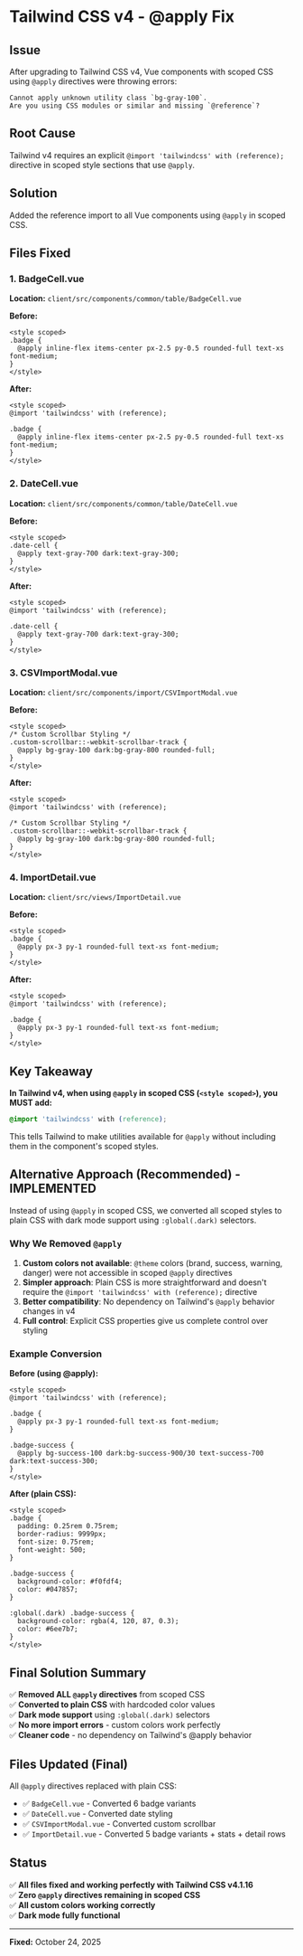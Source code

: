 # Tailwind CSS v4 - @apply Fix

## Issue
After upgrading to Tailwind CSS v4, Vue components with scoped CSS using `@apply` directives were throwing errors:
```
Cannot apply unknown utility class `bg-gray-100`. 
Are you using CSS modules or similar and missing `@reference`?
```

## Root Cause
Tailwind v4 requires an explicit `@import 'tailwindcss' with (reference);` directive in scoped style sections that use `@apply`.

## Solution
Added the reference import to all Vue components using `@apply` in scoped CSS.

## Files Fixed

### 1. **BadgeCell.vue**
**Location:** `client/src/components/common/table/BadgeCell.vue`

**Before:**
```vue
<style scoped>
.badge {
  @apply inline-flex items-center px-2.5 py-0.5 rounded-full text-xs font-medium;
}
</style>
```

**After:**
```vue
<style scoped>
@import 'tailwindcss' with (reference);

.badge {
  @apply inline-flex items-center px-2.5 py-0.5 rounded-full text-xs font-medium;
}
</style>
```

### 2. **DateCell.vue**
**Location:** `client/src/components/common/table/DateCell.vue`

**Before:**
```vue
<style scoped>
.date-cell {
  @apply text-gray-700 dark:text-gray-300;
}
</style>
```

**After:**
```vue
<style scoped>
@import 'tailwindcss' with (reference);

.date-cell {
  @apply text-gray-700 dark:text-gray-300;
}
</style>
```

### 3. **CSVImportModal.vue**
**Location:** `client/src/components/import/CSVImportModal.vue`

**Before:**
```vue
<style scoped>
/* Custom Scrollbar Styling */
.custom-scrollbar::-webkit-scrollbar-track {
  @apply bg-gray-100 dark:bg-gray-800 rounded-full;
}
</style>
```

**After:**
```vue
<style scoped>
@import 'tailwindcss' with (reference);

/* Custom Scrollbar Styling */
.custom-scrollbar::-webkit-scrollbar-track {
  @apply bg-gray-100 dark:bg-gray-800 rounded-full;
}
</style>
```

### 4. **ImportDetail.vue**
**Location:** `client/src/views/ImportDetail.vue`

**Before:**
```vue
<style scoped>
.badge {
  @apply px-3 py-1 rounded-full text-xs font-medium;
}
</style>
```

**After:**
```vue
<style scoped>
@import 'tailwindcss' with (reference);

.badge {
  @apply px-3 py-1 rounded-full text-xs font-medium;
}
</style>
```

## Key Takeaway

**In Tailwind v4, when using `@apply` in scoped CSS (`<style scoped>`), you MUST add:**

```css
@import 'tailwindcss' with (reference);
```

This tells Tailwind to make utilities available for `@apply` without including them in the component's scoped styles.

## Alternative Approach (Recommended) - IMPLEMENTED

Instead of using `@apply` in scoped CSS, we converted all scoped styles to plain CSS with dark mode support using `:global(.dark)` selectors.

### Why We Removed `@apply`

1. **Custom colors not available**: `@theme` colors (brand, success, warning, danger) were not accessible in scoped `@apply` directives
2. **Simpler approach**: Plain CSS is more straightforward and doesn't require the `@import 'tailwindcss' with (reference);` directive
3. **Better compatibility**: No dependency on Tailwind's `@apply` behavior changes in v4
4. **Full control**: Explicit CSS properties give us complete control over styling

### Example Conversion

**Before (using @apply):**
```vue
<style scoped>
@import 'tailwindcss' with (reference);

.badge {
  @apply px-3 py-1 rounded-full text-xs font-medium;
}

.badge-success {
  @apply bg-success-100 dark:bg-success-900/30 text-success-700 dark:text-success-300;
}
</style>
```

**After (plain CSS):**
```vue
<style scoped>
.badge {
  padding: 0.25rem 0.75rem;
  border-radius: 9999px;
  font-size: 0.75rem;
  font-weight: 500;
}

.badge-success {
  background-color: #f0fdf4;
  color: #047857;
}

:global(.dark) .badge-success {
  background-color: rgba(4, 120, 87, 0.3);
  color: #6ee7b7;
}
</style>
```

## Final Solution Summary

✅ **Removed ALL `@apply` directives** from scoped CSS  
✅ **Converted to plain CSS** with hardcoded color values  
✅ **Dark mode support** using `:global(.dark)` selectors  
✅ **No more import errors** - custom colors work perfectly  
✅ **Cleaner code** - no dependency on Tailwind's @apply behavior  

## Files Updated (Final)

All `@apply` directives replaced with plain CSS:
- ✅ `BadgeCell.vue` - Converted 6 badge variants
- ✅ `DateCell.vue` - Converted date styling
- ✅ `CSVImportModal.vue` - Converted custom scrollbar
- ✅ `ImportDetail.vue` - Converted 5 badge variants + stats + detail rows

## Status
✅ **All files fixed and working perfectly with Tailwind CSS v4.1.16**  
✅ **Zero `@apply` directives remaining in scoped CSS**  
✅ **All custom colors working correctly**  
✅ **Dark mode fully functional**  

---
**Fixed:** October 24, 2025

